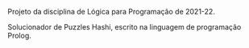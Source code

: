 Projeto da disciplina de Lógica para Programação de 2021-22.

Solucionador de Puzzles Hashi, escrito na linguagem de programação Prolog.